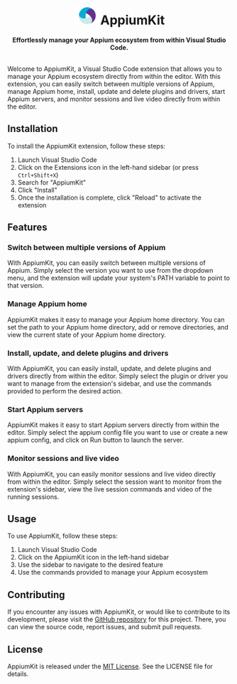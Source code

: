 <h1 align="center"><img src="./media/appium-logo.png" height="40px" width="60px"/>AppiumKit</h1>
<div align="center">
  <strong> Effortlessly manage your Appium ecosystem from within Visual Studio Code. </strong>  
</div>
<br />

Welcome to AppiumKit, a Visual Studio Code extension that allows you to manage your Appium ecosystem directly from within the editor. With this extension, you can easily switch between multiple versions of Appium, manage Appium home, install, update and delete plugins and drivers, start Appium servers, and monitor sessions and live video directly from within the editor.

## Installation

To install the AppiumKit extension, follow these steps:

1. Launch Visual Studio Code
2. Click on the Extensions icon in the left-hand sidebar (or press `Ctrl+Shift+X`)
3. Search for "AppiumKit"
4. Click "Install"
5. Once the installation is complete, click "Reload" to activate the extension

## Features

### Switch between multiple versions of Appium

With AppiumKit, you can easily switch between multiple versions of Appium. Simply select the version you want to use from the dropdown menu, and the extension will update your system's PATH variable to point to that version.

### Manage Appium home

AppiumKit makes it easy to manage your Appium home directory. You can set the path to your Appium home directory, add or remove directories, and view the current state of your Appium home directory.

### Install, update, and delete plugins and drivers

With AppiumKit, you can easily install, update, and delete plugins and drivers directly from within the editor. Simply select the plugin or driver you want to manage from the extension's sidebar, and use the commands provided to perform the desired action.

### Start Appium servers

AppiumKit makes it easy to start Appium servers directly from within the editor. Simply select the appium config file you want to use or create a new appium config, and click on Run button to launch the server.

### Monitor sessions and live video

With AppiumKit, you can easily monitor sessions and live video directly from within the editor. Simply select the session want to monitor from the extension's sidebar, view the live session commands and video of the running sessions.

## Usage

To use AppiumKit, follow these steps:

1. Launch Visual Studio Code
2. Click on the AppiumKit icon in the left-hand sidebar
3. Use the sidebar to navigate to the desired feature
4. Use the commands provided to manage your Appium ecosystem

## Contributing

If you encounter any issues with AppiumKit, or would like to contribute to its development, please visit the [GitHub repository](https://github.com/sudharsan-selvaraj/appium-kit-vscode) for this project. There, you can view the source code, report issues, and submit pull requests. 

## License

AppiumKit is released under the [MIT License](https://github.com/sudharsan-selvaraj/appium-kit-vscode/blob/main/LICENSE). See the LICENSE file for details.
